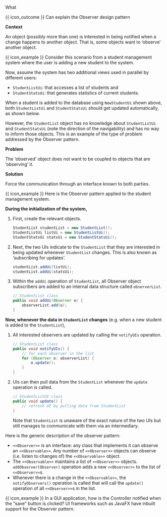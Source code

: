 <span id="title">What</span>

<span id="prereqs"></span>

<span id="outcomes">{{ icon_outcome }} Can explain the Observer design pattern</span>

<div id="body">


**Context**

An object (possibly more than one) is interested in being notified when a change happens to another object. That is, some objects want to ‘observe’ another object.

<box>

{{ icon_example }} Consider this scenario from a student management system where the user is adding a new student to the system.

<pic src="{{baseUrl}}/designPatterns/observer/what/images/sequenceDiagram.png" height="330" />
<p/>

Now, assume the system has two additional views used in parallel by different users:

* `StudentListUi`: that accesses a list of students and
* `StudentStatsUi`: that generates statistics of current students.

When a student is added to the database using `NewStudentUi` shown above, both `StudentListUi` and `StudentStatsUi` should get updated automatically, as shown below.

<pic src="{{baseUrl}}/designPatterns/observer/what/images/studentListUI.png" height="180" />
<p/>

However, the `StudentList` object has no knowledge about `StudentListUi` and `StudentStatsUi` (note the direction of the navigability) and has no way to inform those objects. This is an example of the type of problem addressed by the Observer pattern.

</box>

**Problem**

The ‘observed’ object does not want to be coupled to objects that are ‘observing’ it.

**Solution**

Force the communication through an interface known to both parties.

<pic src="{{baseUrl}}/designPatterns/observer/what/images/studentListObserver.png" height="160" />
<p/>

<box>

{{ icon_example }} Here is the Observer pattern applied to the student management system.

**During the initialization of the system,**

1. First, create the relevant objects.

   ```java
   StudentList studentList = new StudentList();
   StudentListUi listUi = new StudentListUi();
   StudentStatsUi statsUi = new StudentStatsUi();
   ```

1. Next, the two UIs indicate to the `StudentList` that they are interested in being updated whenever `StudentList` changes. This is also known as ‘subscribing for updates’.

   ```java
   studentList.addUi(listUi);
   studentList.addUi(statsUi);
   ```

1. Within the `addUi` operation of `StudentList`, all Observer object subscribers are added to an internal data structure called `observerList`.

   ```java
   // StudentList class
   public void addUi(Observer o) {
       observerList.add(o);
   }
   ```

**Now, whenever the data in `StudentList` changes** (e.g. when a new student is added to the `StudentList`),

1. All interested observers are updated by calling the `notifyUIs` operation.
   ```java
   // StudentList class
   public void notifyUIs() {
       // for each observer in the list
       for (Observer o: observerList) {
           o.update();
       }
   }
   ```

1. UIs can then pull data from the `StudentList` whenever the `update` operation is called.
   ```java
   // StudentListUI class
   public void update() {
       // refresh UI by pulling data from StudentList
   }
   ```
   Note that `StudentList` is unaware of the exact nature of the two UIs but still manages to communicate with them via an intermediary.

</box>

Here is the generic description of the observer pattern:

<pic src="{{baseUrl}}/designPatterns/observer/what/images/observableInterfaceDiagram.png" height="100" />
<p/>

* `<<Observer>>` is an interface: any class that implements it can observe an `<<Observable>>`. Any number of `<<Observer>>` objects can observe (i.e. listen to changes of) the `<<Observable>>` object.
* The `<<Observable>>` maintains a list of `<<Observer>>` objects. `addObserver(Observer)` operation adds a new `<<Observer>>` to the list of `<<Observer>>`s.
* Whenever there is a change in the `<<Observable>>`, the `notifyObservers()` operation is called that will call the `update()` operation of all `<<Observer>>`s in the list.

<box>

{{ icon_example }} In a GUI application, how is the Controller notified when the “save” button is clicked? UI frameworks such as JavaFX have inbuilt support for the Observer pattern.

</box>

</div>

<div id="extras">
<include src="exercisesPanel.md" boilerplate/>
</div>

